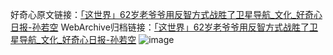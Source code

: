 好奇心原文链接：[「这世界」62岁老爷爷用反智方式战胜了卫星导航_文化_好奇心日报-孙若空](https://www.qdaily.com/articles/2283.html)
WebArchive归档链接：[「这世界」62岁老爷爷用反智方式战胜了卫星导航_文化_好奇心日报-孙若空](http://web.archive.org/web/20190623151001/https://www.qdaily.com/articles/2283.html)
![image](http://ww3.sinaimg.cn/large/007d5XDpgy1g3vbzi69pgj30u02nq7wh)
